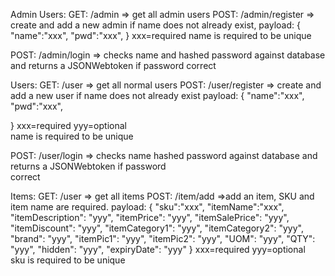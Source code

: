 <!-- // API Endpoints -->

Admin Users:
GET: /admin => get all admin users
POST: /admin/register => create and add a new admin if name does not already exist,
payload:
{
    "name":"xxx",
    "pwd":"xxx",
}
xxx=required
name is required to be unique 

POST: /admin/login => checks name and hashed password against database and returns a JSONWebtoken if password 
                      correct


Users:
GET: /user => get all normal users
POST: /user/register => create and add a new user if name does not already exist
payload:
{
    "name":"xxx",
    "pwd":"xxx",

}
xxx=required
yyy=optional    
name is required to be unique     

POST: /user/login => checks name hashed password against database and returns a JSONWebtoken if password    
                     correct


Items:
GET: /user => get all items
POST: /item/add =>add an item, SKU and item name are required.
payload:
{
    "sku":"xxx",
    "itemName":"xxx",
    "itemDescription": "yyy",
    "itemPrice": "yyy",
    "itemSalePrice": "yyy",
    "itemDiscount": "yyy",
    "itemCategory1": "yyy",
    "itemCategory2": "yyy",
    "brand": "yyy",
    "itemPic1": "yyy",
    "itemPic2": "yyy",
    "UOM": "yyy",
    "QTY": "yyy",
    "hidden": "yyy",
    "expiryDate": "yyy"
}
xxx=required
yyy=optional        
sku is required to be unique
